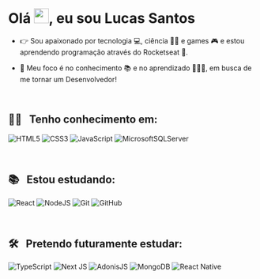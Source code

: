 <!-- eng/desc
<h1 align="left">Hi <img src="https://raw.githubusercontent.com/kaueMarques/kaueMarques/master/hi.gif" width="30px">, I'm Lucas Santos</h1>

- 👉 I'm passionate about technology 💻, science 👨‍🔬 and games 🎮, and I'm learning programming through Rocketseat 🚀.

- 🔭 My focus is on knowledge 📚 and learning 👨🏼‍🎓, looking to become a Full Stack Developer!

- 🤩 I will visit Tomorrowland! Someday 😂
<br><br>

 ## 👨‍💻 &nbsp;I have experience
<br>

## 📚 &nbsp;I'm studying
![HTML5](https://img.shields.io/badge/html5-%23E34F26.svg?style=for-the-badge&logo=html5&logoColor=white)
![CSS3](https://img.shields.io/badge/css3-%231572B6.svg?style=for-the-badge&logo=css3&logoColor=white)
![JavaScript](https://img.shields.io/badge/javascript-%23323330.svg?style=for-the-badge&logo=javascript&logoColor=%23F7DF1E)
![Git](https://img.shields.io/badge/git-%23F05033.svg?style=for-the-badge&logo=git&logoColor=white)
![GitHub](https://img.shields.io/badge/github-%23121011.svg?style=for-the-badge&logo=github&logoColor=white)

<br>

## 🛠 &nbsp;I'm interested
![React](https://img.shields.io/badge/react-%2320232a.svg?style=for-the-badge&logo=react&logoColor=%2361DAFB)
![React Native](https://img.shields.io/badge/react_native-%2320232a.svg?style=for-the-badge&logo=react&logoColor=%2361DAFB)
![NodeJS](https://img.shields.io/badge/node.js-6DA55F?style=for-the-badge&logo=node.js&logoColor=white)
![TypeScript](https://img.shields.io/badge/typescript-%23007ACC.svg?style=for-the-badge&logo=typescript&logoColor=white)
![MicrosoftSQLServer](https://img.shields.io/badge/Microsoft%20SQL%20Sever-CC2927?style=for-the-badge&logo=microsoft%20sql%20server&logoColor=white)

<br>

 ## 🌍 &nbsp;Social Links

<a href="" target="_blank">
  <img align="center" src="https://img.shields.io/badge/linkedin-%230077B5.svg?style=for-the-badge&logo=linkedin&logoColor=white"/>
</a>

<br>
<br>

## ⚙️ &nbsp;GitHub Analytics

<p align="left">
<img width="530em" src="https://github-readme-stats.vercel.app/api?username=LucasMorais1998&show_icons=true&theme=chartreuse-dark" alt=""/>
<img width="530em" src="https://github-readme-stats.vercel.app/api/top-langs/?username=LucasMorais1998&layout=compact&theme=chartreuse-dark" alt=""/>
</p>
-->

<h1 align="left">Olá <img src="https://raw.githubusercontent.com/kaueMarques/kaueMarques/master/hi.gif" width="30px">, eu sou Lucas Santos</h1>
 
- 👉 Sou apaixonado por tecnologia 💻, ciência 👨‍🔬 e games 🎮 e estou aprendendo programação através do Rocketseat 🚀.

- 🔭 Meu foco é no conhecimento 📚 e no aprendizado 👨🏼‍🎓, em busca de me tornar um Desenvolvedor!

<br>

## 👨‍💻 &nbsp; Tenho conhecimento em:
![HTML5](https://img.shields.io/badge/html5-%23E34F26.svg?style=for-the-badge&logo=html5&logoColor=white)
![CSS3](https://img.shields.io/badge/css3-%231572B6.svg?style=for-the-badge&logo=css3&logoColor=white)
![JavaScript](https://img.shields.io/badge/javascript-%23323330.svg?style=for-the-badge&logo=javascript&logoColor=%23F7DF1E)
![MicrosoftSQLServer](https://img.shields.io/badge/Microsoft%20SQL%20Sever-CC2927?style=for-the-badge&logo=microsoft%20sql%20server&logoColor=white)

<br>

## 📚 &nbsp; Estou estudando:
![React](https://img.shields.io/badge/react-%2320232a.svg?style=for-the-badge&logo=react&logoColor=%2361DAFB)
![NodeJS](https://img.shields.io/badge/node.js-6DA55F?style=for-the-badge&logo=node.js&logoColor=white)
![Git](https://img.shields.io/badge/git-%23F05033.svg?style=for-the-badge&logo=git&logoColor=white)
![GitHub](https://img.shields.io/badge/github-%23121011.svg?style=for-the-badge&logo=github&logoColor=white)

<br>

## 🛠 &nbsp; Pretendo futuramente estudar:
![TypeScript](https://img.shields.io/badge/typescript-%23007ACC.svg?style=for-the-badge&logo=typescript&logoColor=white)
![Next JS](https://img.shields.io/badge/Next-black?style=for-the-badge&logo=next.js&logoColor=white)
![AdonisJS](https://img.shields.io/badge/adonisjs-%23220052.svg?style=for-the-badge&logo=adonisjs&logoColor=white)
![MongoDB](https://img.shields.io/badge/MongoDB-%234ea94b.svg?style=for-the-badge&logo=mongodb&logoColor=white)
![React Native](https://img.shields.io/badge/react_native-%2320232a.svg?style=for-the-badge&logo=react&logoColor=%2361DAFB)
